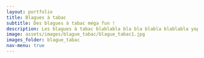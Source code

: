 ```yaml
---
layout: portfolio
title: Blagues à tabac
subtitle: Des blagues à tabac méga fun !
description: Les blagues à tabac blablabla bla bla blabla blablabla yop
image: assets/images/blague_tabac/blague_tabac1.jpg
images_folder: blague_tabac
nav-menu: true
---
```


<!-- Main -->
<div id="main">

<!-- One -->
<section id="one">
	<div class="inner">
		<span class="image fit"><img src="assets/images/blague_tabac/blague_tabac1.jpg" alt="" /></span>
		<div class="box alt">
			<div class="row 50% uniform">
				<div class="4u"><span class="image fit"><img src="assets/images/blague_tabac/blague_tabac1.jpg" alt="" /></span></div>
				<div class="4u"><span class="image fit"><img src="assets/images/blague_tabac/blague_tabac2.jpg" alt="" /></span></div>
				<div class="4u$"><span class="image fit"><img src="assets/images/blague_tabac/blague_tabac3.jpg" alt="" /></span></div>
				<!-- Break -->
				<div class="4u"><span class="image fit"><img src="assets/images/blague_tabac/blague_tabac4.jpg" alt="" /></span></div>
				<div class="4u"><span class="image fit"><img src="assets/images/blague_tabac/blague_tabac5.jpg" alt="" /></span></div>
				<div class="4u$"><span class="image fit"><img src="assets/images/blague_tabac/blague_tabac6.jpg" alt="" /></span></div>
				<!-- Break -->
				<div class="4u"><span class="image fit"><img src="assets/images/blague_tabac/blague_tabac7.jpg" alt="" /></span></div>
				<div class="4u"><span class="image fit"><img src="assets/images/blague_tabac/blague_tabac8.jpg" alt="" /></span></div>
				<div class="4u$"><span class="image fit"><img src="assets/images/blague_tabac/blague_tabac9.jpg" alt="" /></span></div>
			</div>
		</div>
	</div>
</section>

</div>
